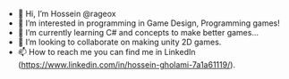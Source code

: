 - 👋 Hi, I’m Hossein @rageox
- 👀 I’m interested in programming in Game Design, Programming games!
- 🌱 I’m currently learning C# and concepts to make better games...
- 💞️ I’m looking to collaborate on making unity 2D games.
- 📫 How to reach me you can find me in LinkedIn (https://www.linkedin.com/in/hossein-gholami-7a1a61119/).

<!---
rageox/rageox is a ✨ special ✨ repository because its `README.md` (this file) appears on your GitHub profile.
You can click the Preview link to take a look at your changes.
--->
